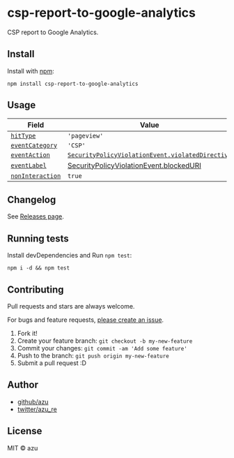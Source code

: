 # csp-report-to-google-analytics

CSP report to Google Analytics.

## Install

Install with [npm](https://www.npmjs.com/):

    npm install csp-report-to-google-analytics

## Usage


| Field                                                        | Value                                                        |
| ------------------------------------------------------------ | ------------------------------------------------------------ |
| [`hitType`](https://developers.google.com/analytics/devguides/collection/analyticsjs/field-reference#hitType) | `'pageview'`                                                 |
| [`eventCategory`](https://developers.google.com/analytics/devguides/collection/analyticsjs/field-reference#eventCategory) | `'CSP'`                                                      |
| [`eventAction`](https://developers.google.com/analytics/devguides/collection/analyticsjs/field-reference#eventAction) | [`SecurityPolicyViolationEvent.violatedDirective`](https://developer.mozilla.org/en-US/docs/Web/API/SecurityPolicyViolationEvent/violatedDirective "SecurityPolicyViolationEvent.violatedDirective")                                                   |
| [`eventLabel`](https://developers.google.com/analytics/devguides/collection/analyticsjs/field-reference#eventLabel) | [SecurityPolicyViolationEvent.blockedURI](https://developer.mozilla.org/en-US/docs/Web/API/SecurityPolicyViolationEvent/blockedURI "SecurityPolicyViolationEvent.blockedURI") |
| [`nonInteraction`](https://developers.google.com/analytics/devguides/collection/analyticsjs/field-reference#nonInteraction) | `true`                                                       |

## Changelog

See [Releases page](https://github.com/azu/csp-report-to-google-analytics/releases).

## Running tests

Install devDependencies and Run `npm test`:

    npm i -d && npm test

## Contributing

Pull requests and stars are always welcome.

For bugs and feature requests, [please create an issue](https://github.com/azu/csp-report-to-google-analytics/issues).

1. Fork it!
2. Create your feature branch: `git checkout -b my-new-feature`
3. Commit your changes: `git commit -am 'Add some feature'`
4. Push to the branch: `git push origin my-new-feature`
5. Submit a pull request :D

## Author

- [github/azu](https://github.com/azu)
- [twitter/azu_re](https://twitter.com/azu_re)

## License

MIT © azu
